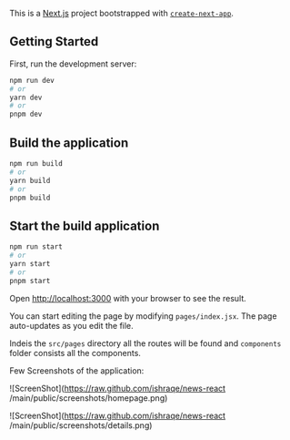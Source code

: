 This is a [Next.js](https://nextjs.org/) project bootstrapped with [`create-next-app`](https://github.com/vercel/next.js/tree/canary/packages/create-next-app).

## Getting Started

First, run the development server:

```bash
npm run dev
# or
yarn dev
# or
pnpm dev
```

## Build the application

```bash
npm run build
# or
yarn build
# or
pnpm build
```

## Start the build application

```bash
npm run start
# or
yarn start
# or
pnpm start
```

Open [http://localhost:3000](http://localhost:3000) with your browser to see the result.

You can start editing the page by modifying `pages/index.jsx`. The page auto-updates as you edit the file.

Indeis the `src/pages` directory all the routes will be found and `components` folder consists all the components.

Few Screenshots of the application:

![ScreenShot](https://raw.github.com/ishraqe/news-react
/main/public/screenshots/homepage.png)

![ScreenShot](https://raw.github.com/ishraqe/news-react
/main/public/screenshots/details.png)
